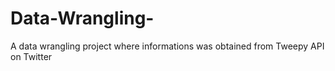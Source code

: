 # Data-Wrangling-
A data wrangling project where informations was obtained from Tweepy API on Twitter
